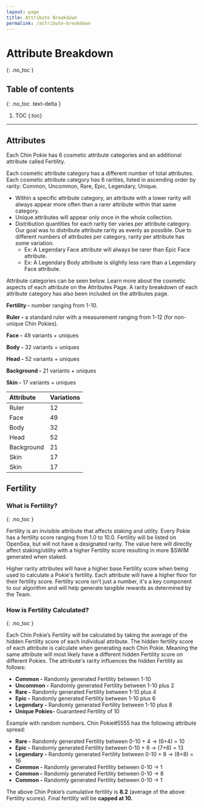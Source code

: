 ```yaml
---
layout: page
title: Attribute Breakdown
permalink: /attribute-breakdown
---
```

# Attribute Breakdown 
{: .no_toc }

## Table of contents
{: .no_toc .text-delta }

1. TOC
{:toc}
---
## Attributes
Each Chin Pokie has 6 cosmetic attribute categories and an additional attribute called Fertility. 

Each cosmetic attribute category has a different number of total attributes.
Each cosmetic attribute category has 6 rarities, listed in ascending order by rarity: Common, Uncommon, Rare, Epic, Legendary, Unique.
- Within a specific attribute category, an attribute with a lower rarity will always appear more often than a rarer attribute within that same category. 
- Unique attributes will appear only once in the whole collection. 
- Distribution quantities for each rarity tier varies per attribute category. Our goal was to distribute attribute rarity as evenly as possible. Due to different numbers of attributes per category, rarity per attribute has some variation. 
  - Ex:  A Legendary Face attribute will always be rarer than Epic Face attribute. 
  - Ex: A Legendary Body attribute is slightly less rare than a Legendary Face attribute. 

Attribute categories can be seen below. Learn more about the cosmetic aspects of each attribute on the Attributes Page. A rarity breakdown of each attribute category has also been included on the attributes page. 

**Fertility -** number ranging from 1-10. 
    

**Ruler -** a standard ruler with a measurement ranging from 1-12 (for non-unique Chin Pokies). 

**Face -** 49 variants + uniques

**Body -** 32 variants + uniques

**Head -** 52 variants + uniques

**Background -** 21 variants + uniques

**Skin -** 17 variants + uniques

| Attribute        | Variations          |
|:-------------|:------------------|
| Ruler           | 12 | 
| Face | 49  | 
| Body           | 32      | 
| Head           | 52 | 
| Background           | 21 | 
| Skin           | 17 | 
| Skin           | 17 | 


## Fertility

### What is Fertility?
{: .no_toc }


Fertility is an invisible attribute that affects staking and utility. 
Every Pokie has a fertility score ranging from 1.0 to 10.0. 
Fertility will be listed on OpenSea, but will not have a designated rarity. 
The value here will directly affect staking/utility with a higher Fertility score resulting in more \$SWIM generated when staked. 


Higher rarity attributes will have a higher base Fertility score when being used to calculate a Pokie's fertility. 
Each attribute will have a higher floor for their fertility score. Fertility score isn't just a number, it's a key component to our algorithm and will help generate tangible rewards as determined by the Team.



### How is Fertility Calculated?
{: .no_toc }


Each Chin Pokie’s Fertility will be calculated by taking the average of the hidden Fertility score of each individual attribute.
The hidden fertility score of each attribute is calculate when generating each Chin Pokie. Meaning the same attribute will most likely have a different hidden Fertility score on different Pokies. The attribute's rarity influences the hidden Fertility as follows:
- **Common -** Randomly generated Fertility between 1-10
- **Uncommon -** Randomly generated Fertility between 1-10 plus 2
- **Rare -** Randomly generated Fertility between 1-10  plus 4
- **Epic -** Randomly generated Fertility between 1-10 plus 6
- **Legendary -** Randomly generated Fertility between 1-10 plus 8
- **Unique Pokies-** Guaranteed Fertility of 10

Example with random numbers.
Chin Pokie#5555 has the following attribute spread:
 - **Rare -**  Randomly generated Fertility between 0-10 + 4 -> (6+4) = 10
 - **Epic -** Randomly generated Fertility between 0-10 + 6 -> (7+6) = 13
 - **Legendary -** Randomly generated Fertility between 0-10 + 8 -> (8+8) = 16
 - **Common -** Randomly generated Fertility between 0-10 -> 1
 - **Common -** Randomly generated Fertility between 0-10 -> 8
 - **Common -** Randomly generated Fertility between 0-10 -> 1
> 
The above Chin Pokie’s cumulative fertility is **8.2** (average of the above Fertility scores). 
Final fertility will be **capped at 10.** 